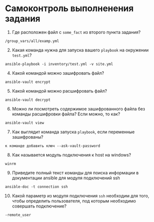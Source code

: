 # Самоконтроль выполненения задания

1. Где расположен файл с `some_fact` из второго пункта задания?
````shell
/group_vars/all/examp.yml
````
2. Какая команда нужна для запуска вашего `playbook` на окружении `test.yml`?
````shell
ansible-playbook -i inventory/test.yml -v site.yml
````
4. Какой командой можно зашифровать файл?
````shell
ansible-vault encrypt
````
5. Какой командой можно расшифровать файл?
````shell
ansible-vault decrypt
````
6. Можно ли посмотреть содержимое зашифрованного файла без команды расшифровки файла? Если можно, то как?
````shell
ansible-vault view
````
7. Как выглядит команда запуска `playbook`, если переменные зашифрованы?
````shell
к команде добавить ключ --ask-vault-password
````
8. Как называется модуль подключения к host на windows?
````shell
winrm
````
9. Приведите полный текст команды для поиска информации в документации ansible для модуля подключений ssh
````shell
ansible-doc -t connection ssh
````
10. Какой параметр из модуля подключения `ssh` необходим для того, чтобы определить пользователя, под которым 
необходимо совершать подключение?
````shell
-remote_user
````
